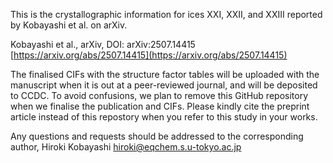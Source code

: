 This is the crystallographic information for ices XXI, XXII, and XXIII reported by Kobayashi et al. on arXiv.

Kobayashi et al., arXiv, DOI: arXiv:2507.14415 [https://arxiv.org/abs/2507.14415](https://arxiv.org/abs/2507.14415)

The finalised CIFs with the structure factor tables will be uploaded with the manuscript when it is out at a peer-reviewed journal, and will be deposited to CCDC.
To avoid confusions, we plan to remove this GitHub repository when we finalise the publication and CIFs. Please kindly cite the preprint article instead of this repostory when you refer to this study in your works.

Any questions and requests should be addressed to the corresponding author, Hiroki Kobayashi hiroki@eqchem.s.u-tokyo.ac.jp
